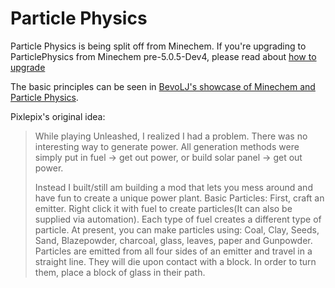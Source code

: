 Particle Physics
===============
Particle Physics is being split off from Minechem. If you're upgrading to ParticlePhysics from Minechem pre-5.0.5-Dev4, please read about [how to upgrade](http://jakimfett.com/status-report/splitting-minechem/)

The basic principles can be seen in [BevoLJ's showcase of Minechem and Particle Physics](https://www.youtube.com/watch?feature=player_detailpage&v=V_J7eruam9A#t=1058).

Pixlepix's original idea:
>While playing Unleashed, I realized I had a problem. There was no interesting way to generate power. All generation methods were simply put in fuel -> get out power, or build solar panel -> get out power.
>
>Instead I built/still am building a mod that lets you mess around and have fun to create a unique power plant. Basic Particles: First, craft an emitter. Right click it with fuel to create particles(It can also be supplied via automation). 
>Each type of fuel creates a different type of particle. At present, you can make particles using: Coal, Clay, Seeds, Sand, Blazepowder, charcoal, glass, leaves, paper and Gunpowder. Particles are emitted from all four sides of an emitter and travel in a straight line. They will die upon contact with a block. In order to turn them, place a block of glass in their path.
